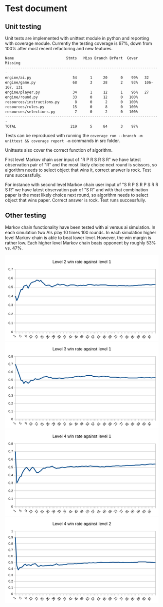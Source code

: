 # Test document

## Unit testing

Unit tests are implemented with unittest module in python and reporting with coverage module. Currently the testing coverage is 97%, down from 100% after most recent refactoring and new features.

```
Name                        Stmts   Miss Branch BrPart  Cover   Missing
-----------------------------------------------------------------------
engine/ai.py                   54      1     20      0    99%   32
engine/game.py                 68      3     28      2    93%   106-107, 131
engine/player.py               34      1     12      1    96%   27
engine/round.py                33      0     12      0   100%
resources/instructions.py       8      0      2      0   100%
resources/rules.py             15      0      8      0   100%
resources/selections.py         7      0      2      0   100%
-----------------------------------------------------------------------
TOTAL                         219      5     84      3    97%
```

Tests can be reproduced with running the `coverage run --branch -m unittest && coverage report -m` commands in src folder.

Unittests also cover the correct function of algorithm.

First level Markov chain user input of "R P R S R S R" we have latest observation pair of "R" and the most likely choice next round is scissors, so algorithm needs to select object that wins it, correct answer is rock. Test runs successfully.

For instance with second level Markov chain user input of "S R P S R P S R R S R" we have latest observation pair of "S R" and with that combination paper is the most likely choice next round, so algorithm needs to select object that wins paper. Correct answer is rock. Test runs successfully.

## Other testing

Markov chain functionality have been tested with ai versus ai simulation. In each simulation two AIs play 10 times 100 rounds. In each simulation higher level Markov chain is able to beat lower level. However, the win margin is rather low. Each higher level Markov chain beats opponent by roughly 53% vs. 47%.

![lvl2](/documentation/graphs/L2_vs_L1.png)
![lvl3](/documentation/graphs/L3_vs_L1.png)
![lvl4](/documentation/graphs/L4_vs_L1.png)
![lvl4](/documentation/graphs/L4_vs_L2.png)
